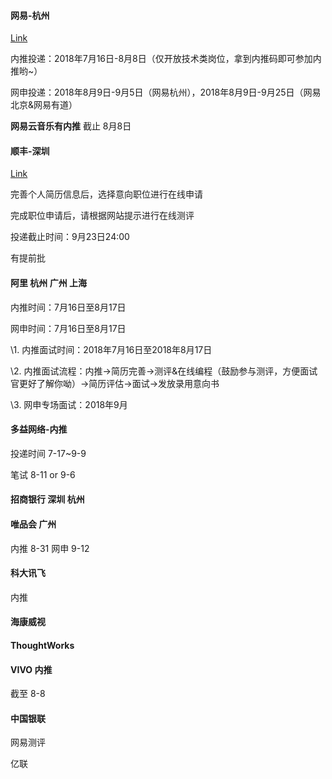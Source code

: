 #### 网易-杭州

[Link](https://campus.163.com/app/campus/recprodes)

内推投递：2018年7月16日-8月8日（仅开放技术类岗位，拿到内推码即可参加内推哟~）

网申投递：2018年8月9日-9月5日（网易杭州），2018年8月9日-9月25日（网易北京&网易有道）

**网易云音乐有内推** 截止 8月8日

#### 顺丰-深圳

[Link](http://campus.sf-tech.com.cn/campusRecruitment/Jobs.html?p=28598917494)

完善个人简历信息后，选择意向职位进行在线申请

完成职位申请后，请根据网站提示进行在线测评

投递截止时间：9月23日24:00

有提前批

#### 阿里 杭州 广州 上海

内推时间：7月16日至8月17日

网申时间：7月16日至8月17日

\1. 内推面试时间：2018年7月16日至2018年8月17日

\2. 内推面试流程：内推→简历完善→测评&在线编程（鼓励参与测评，方便面试官更好了解你呦）→简历评估→面试→发放录用意向书

\3. 网申专场面试：2018年9月

#### 多益网络-内推

投递时间 7-17~9-9

笔试 8-11 or 9-6

#### 招商银行 深圳 杭州

#### 唯品会  广州

内推 8-31 网申 9-12

 #### 科大讯飞

内推

#### 海康威视

#### ThoughtWorks

#### VIVO 内推

截至 8-8

#### 中国银联

网易测评

亿联



